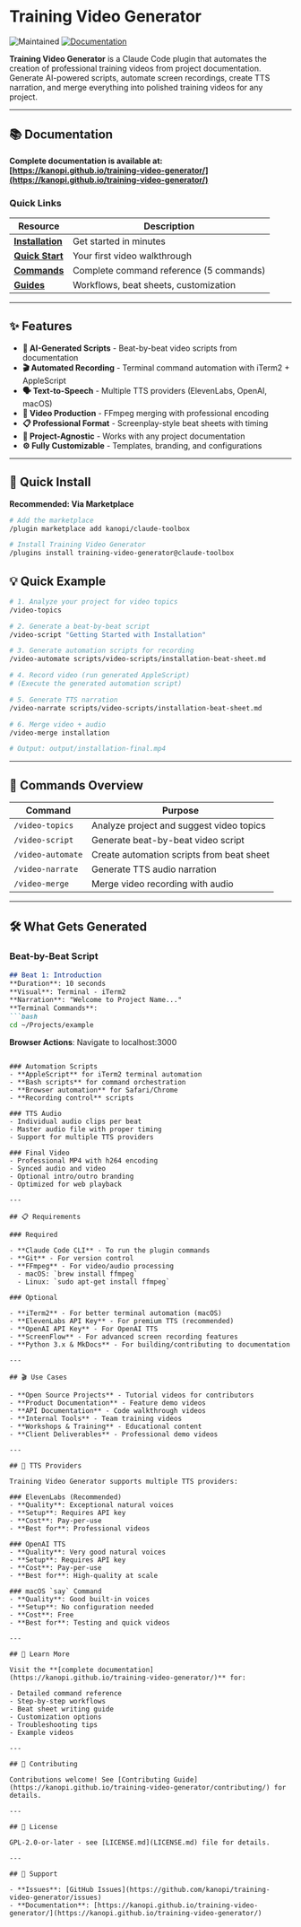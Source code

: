# Training Video Generator

![Maintained](https://img.shields.io/maintenance/yes/2025.svg)
[![Documentation](https://img.shields.io/badge/docs-mkdocs-blue.svg)](https://kanopi.github.io/training-video-generator/)

**Training Video Generator** is a Claude Code plugin that automates the creation of professional training videos from project documentation. Generate AI-powered scripts, automate screen recordings, create TTS narration, and merge everything into polished training videos for any project.

---

## 📚 Documentation

**Complete documentation is available at:** **[https://kanopi.github.io/training-video-generator/](https://kanopi.github.io/training-video-generator/)**

### Quick Links

| Resource | Description |
|----------|-------------|
| **[Installation](https://kanopi.github.io/training-video-generator/installation/)** | Get started in minutes |
| **[Quick Start](https://kanopi.github.io/training-video-generator/quick-start/)** | Your first video walkthrough |
| **[Commands](https://kanopi.github.io/training-video-generator/commands/overview/)** | Complete command reference (5 commands) |
| **[Guides](https://kanopi.github.io/training-video-generator/guides/workflow/)** | Workflows, beat sheets, customization |

---

## ✨ Features

- **🤖 AI-Generated Scripts** - Beat-by-beat video scripts from documentation
- **🎬 Automated Recording** - Terminal command automation with iTerm2 + AppleScript
- **🗣️ Text-to-Speech** - Multiple TTS providers (ElevenLabs, OpenAI, macOS)
- **🎥 Video Production** - FFmpeg merging with professional encoding
- **📋 Professional Format** - Screenplay-style beat sheets with timing
- **🔄 Project-Agnostic** - Works with any project documentation
- **⚙️ Fully Customizable** - Templates, branding, and configurations

---

## 🚀 Quick Install

**Recommended: Via Marketplace**
```bash
# Add the marketplace
/plugin marketplace add kanopi/claude-toolbox

# Install Training Video Generator
/plugins install training-video-generator@claude-toolbox
```

## 💡 Quick Example

```bash
# 1. Analyze your project for video topics
/video-topics

# 2. Generate a beat-by-beat script
/video-script "Getting Started with Installation"

# 3. Generate automation scripts for recording
/video-automate scripts/video-scripts/installation-beat-sheet.md

# 4. Record video (run generated AppleScript)
# (Execute the generated automation script)

# 5. Generate TTS narration
/video-narrate scripts/video-scripts/installation-beat-sheet.md

# 6. Merge video + audio
/video-merge installation

# Output: output/installation-final.mp4
```

---

## 🎯 Commands Overview

| Command | Purpose |
|---------|---------|
| `/video-topics` | Analyze project and suggest video topics |
| `/video-script` | Generate beat-by-beat video script |
| `/video-automate` | Create automation scripts from beat sheet |
| `/video-narrate` | Generate TTS audio narration |
| `/video-merge` | Merge video recording with audio |

---

## 🛠 What Gets Generated

### Beat-by-Beat Script
```markdown
## Beat 1: Introduction
**Duration**: 10 seconds
**Visual**: Terminal - iTerm2
**Narration**: "Welcome to Project Name..."
**Terminal Commands**:
```bash
cd ~/Projects/example
```
**Browser Actions**: Navigate to localhost:3000
```

### Automation Scripts
- **AppleScript** for iTerm2 terminal automation
- **Bash scripts** for command orchestration
- **Browser automation** for Safari/Chrome
- **Recording control** scripts

### TTS Audio
- Individual audio clips per beat
- Master audio file with proper timing
- Support for multiple TTS providers

### Final Video
- Professional MP4 with h264 encoding
- Synced audio and video
- Optional intro/outro branding
- Optimized for web playback

---

## 📋 Requirements

### Required

- **Claude Code CLI** - To run the plugin commands
- **Git** - For version control
- **FFmpeg** - For video/audio processing
  - macOS: `brew install ffmpeg`
  - Linux: `sudo apt-get install ffmpeg`

### Optional

- **iTerm2** - For better terminal automation (macOS)
- **ElevenLabs API Key** - For premium TTS (recommended)
- **OpenAI API Key** - For OpenAI TTS
- **ScreenFlow** - For advanced screen recording features
- **Python 3.x & MkDocs** - For building/contributing to documentation

---

## 🎬 Use Cases

- **Open Source Projects** - Tutorial videos for contributors
- **Product Documentation** - Feature demo videos
- **API Documentation** - Code walkthrough videos
- **Internal Tools** - Team training videos
- **Workshops & Training** - Educational content
- **Client Deliverables** - Professional demo videos

---

## 🔧 TTS Providers

Training Video Generator supports multiple TTS providers:

### ElevenLabs (Recommended)
- **Quality**: Exceptional natural voices
- **Setup**: Requires API key
- **Cost**: Pay-per-use
- **Best for**: Professional videos

### OpenAI TTS
- **Quality**: Very good natural voices
- **Setup**: Requires API key
- **Cost**: Pay-per-use
- **Best for**: High-quality at scale

### macOS `say` Command
- **Quality**: Good built-in voices
- **Setup**: No configuration needed
- **Cost**: Free
- **Best for**: Testing and quick videos

---

## 📖 Learn More

Visit the **[complete documentation](https://kanopi.github.io/training-video-generator/)** for:

- Detailed command reference
- Step-by-step workflows
- Beat sheet writing guide
- Customization options
- Troubleshooting tips
- Example videos

---

## 🤝 Contributing

Contributions welcome! See [Contributing Guide](https://kanopi.github.io/training-video-generator/contributing/) for details.

---

## 📄 License

GPL-2.0-or-later - see [LICENSE.md](LICENSE.md) file for details.

---

## 💬 Support

- **Issues**: [GitHub Issues](https://github.com/kanopi/training-video-generator/issues)
- **Documentation**: [https://kanopi.github.io/training-video-generator/](https://kanopi.github.io/training-video-generator/)
